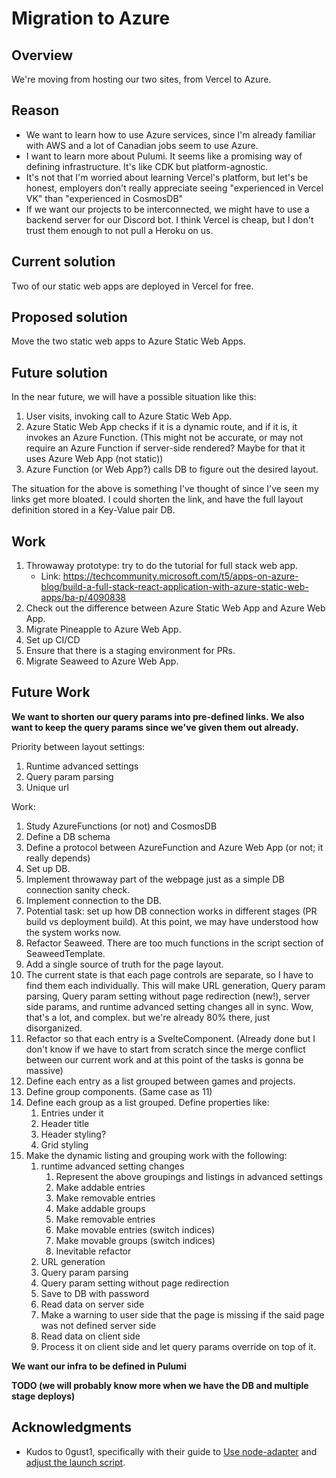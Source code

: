 # Migration to Azure

## Overview

We're moving from hosting our two sites, from Vercel to Azure.

## Reason

- We want to learn how to use Azure services, since I'm already familiar with AWS and a lot of Canadian jobs seem to use Azure.
- I want to learn more about Pulumi. It seems like a promising way of defining infrastructure. It's like CDK but platform-agnostic.
- It's not that I'm worried about learning Vercel's platform, but let's be honest, employers don't really appreciate seeing "experienced in Vercel VK" than "experienced in CosmosDB"
- If we want our projects to be interconnected, we might have to use a backend server for our Discord bot. I think Vercel is cheap, but I don't trust them enough to not pull a Heroku on us.

## Current solution

Two of our static web apps are deployed in Vercel for free.

## Proposed solution

Move the two static web apps to Azure Static Web Apps.

## Future solution

In the near future, we will have a possible situation like this:

1. User visits, invoking call to Azure Static Web App.
2. Azure Static Web App checks if it is a dynamic route, and if it is, it invokes an Azure Function. (This might not be accurate, or may not require an Azure Function if server-side rendered? Maybe for that it uses Azure Web App (not static))
3. Azure Function (or Web App?) calls DB to figure out the desired layout.

The situation for the above is something I've thought of since I've seen my links get more bloated. I could shorten the link, and have the full layout definition stored in a Key-Value pair DB.

## Work

1. Throwaway prototype: try to do the tutorial for full stack web app.
	- Link: https://techcommunity.microsoft.com/t5/apps-on-azure-blog/build-a-full-stack-react-application-with-azure-static-web-apps/ba-p/4090838
2. Check out the difference between Azure Static Web App and Azure Web App.
3. Migrate Pineapple to Azure Web App.
4. Set up CI/CD
5. Ensure that there is a staging environment for PRs.
6. Migrate Seaweed to Azure Web App.

## Future Work

**We want to shorten our query params into pre-defined links. We also want to keep the query params since we've given
them out already.**

Priority between layout settings:

1. Runtime advanced settings
2. Query param parsing
3. Unique url

Work:

1. Study AzureFunctions (or not) and CosmosDB
2. Define a DB schema
3. Define a protocol between AzureFunction and Azure Web App (or not; it really depends)
4. Set up DB.
5. Implement throwaway part of the webpage just as a simple DB connection sanity check.
6. Implement connection to the DB.
7. Potential task: set up how DB connection works in different stages (PR build vs deployment build). At this point, we may have understood how the system works now.
8. Refactor Seaweed. There are too much functions in the script section of SeaweedTemplate.
9. Add a single source of truth for the page layout.
10. The current state is that each page controls are separate, so I have to find them each individually. This will make URL generation, Query param parsing, Query param setting without page redirection (new!), server side params, and runtime advanced setting changes all in sync. Wow, that's a lot, and complex. but we're already 80% there, just disorganized.
11. Refactor so that each entry is a SvelteComponent. (Already done but I don't know if we have to start from scratch since the merge conflict between our current work and at this point of the tasks is gonna be massive)
12. Define each entry as a list grouped between games and projects.
13. Define group components. (Same case as 11)
14. Define each group as a list grouped. Define properties like:
	1. Entries under it
	2. Header title
	3. Header styling?
	4. Grid styling
15. Make the dynamic listing and grouping work with the following:
	1. runtime advanced setting changes
		1. Represent the above groupings and listings in advanced settings
		2. Make addable entries
		3. Make removable entries
		4. Make addable groups
		5. Make removable entries
		6. Make movable entries (switch indices)
		7. Make movable groups (switch indices)
		8. Inevitable refactor
	2. URL generation
	3. Query param parsing
	4. Query param setting without page redirection
	5. Save to DB with password
	6. Read data on server side
	7. Make a warning to user side that the page is missing if the said page was not defined server side
	8. Read data on client side
	9. Process it on client side and let query params override on top of it.

**We want our infra to be defined in Pulumi**

**TODO (we will probably know more when we have the DB and multiple stage deploys)**

## Acknowledgments

- Kudos to 0gust1, specifically with their guide to [Use node-adapter](https://gist.github.com/0gust1/1fc3c461ace390df556b2231b7284e70#use-node-adapter) and [adjust the launch script](https://gist.github.com/0gust1/1fc3c461ace390df556b2231b7284e70#adjust-the-launch-script).
